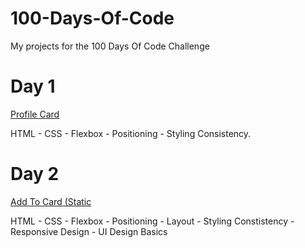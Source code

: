 # 100-Days-Of-Code
My projects for the 100 Days Of Code Challenge

# Day 1

[Profile Card](/1_Profile%20Card/README.md)

HTML - CSS - Flexbox - Positioning - Styling Consistency.  

# Day 2

[Add To Card (Static](/2_Add%20To%20Cart/README.md)

HTML - CSS - Flexbox - Positioning - Layout - Styling Constistency - Responsive Design - UI Design Basics
